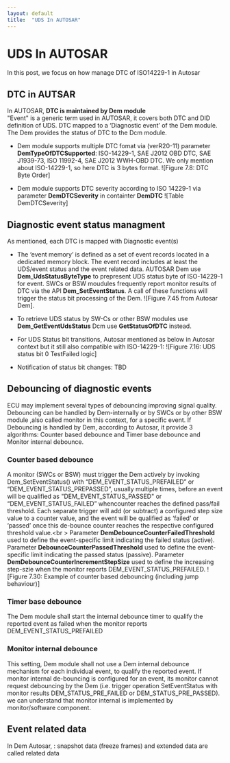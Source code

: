 ```yaml
---
layout: default
title:  "UDS In AUTOSAR"
---
```


# UDS In AUTOSAR
In this post, we focus on how manage DTC of ISO14229-1 in Autosar

## DTC in AUTSAR

In AUTOSAR, **DTC is maintained by Dem module** <br />
"Event" is a generic term used in AUTOSAR, it covers both DTC and DID definition of UDS. DTC mapped to a ‘Diagnostic event’ of the Dem module. The Dem provides the status of DTC to the Dcm module.

* Dem module supports multiple DTC fomat via (verR20-11) parameter **DemTypeOfDTCSupported**: ISO-14229-1, SAE J2012 OBD DTC, SAE J1939-73, ISO 11992-4, SAE J2012 WWH-OBD DTC. We only mention about ISO-14229-1, so here DTC is 3 bytes format.
![Figure 7.8: DTC Byte Order]

* Dem module supports DTC severity according to ISO 14229-1 via parameter **DemDTCSeverity** in containter **DemDTC**
![Table DemDTCSeverity]

## Diagnostic event status managment
As mentioned, each DTC is mapped with Diagnostic event(s)

* The ‘event memory’ is defined as a set of event records located in a dedicated memory block. The event record includes at least the UDS/event status and the event related data. AUTOSAR Dem use **Dem_UdsStatusByteType** to prepresent UDS status byte of ISO-14229-1 for event. SWCs or BSW moudules frequently report monitor results of DTC via the API **Dem_SetEventStatus**. A call of these functions will trigger the status bit processing of the Dem.
![Figure 7.45 from Autosar Dem]. 

* To retrieve UDS status by SW-Cs or
other BSW modules use **Dem_GetEventUdsStatus** Dcm use **GetStatusOfDTC** instead.

* For UDS Status bit transitions, Autosar mentioned as below in Autosar context but it still also compatible with ISO-14229-1:
![Figure 7.16: UDS status bit 0 TestFailed logic]

* Notification of status bit changes: TBD

## Debouncing of diagnostic events

ECU may implement several types of debouncing improving signal quality. Debouncing can be handled by Dem-internally or by SWCs or by other BSW module ,also called monitor in this context, for a specific event. If Debouncing is handled by Dem, according to Autosar, it provide 3 algorithms: Counter based debounce and Timer base debounce and Monitor internal debounce.

### Counter based debounce
A monitor (SWCs or BSW) must trigger the Dem actively by invoking Dem_SetEventStatus() with “DEM_EVENT_STATUS_PREFAILED” or “DEM_EVENT_STATUS_PREPASSED”, usually multiple times, before an event will be qualified as "DEM_EVENT_STATUS_PASSED" or “DEM_EVENT_STATUS_FAILED” whencounter reaches the defined pass/fail threshold. Each separate trigger will add (or subtract) a configured step  size value to a counter value, and the event will be qualified as ‘failed’ or ‘passed’ once this de-bounce counter reaches the respective configured threshold value.<br \>
Parameter **DemDebounceCounterFailedThreshold** used to define the event-specific limit indicating the failed status (active).
Parameter **DebounceCounterPassedThreshold** used to define the event-specific limit indicating the passed status (passive).
Parameter **DemDebounceCounterIncrementStepSize** used to define the increasing step-szie when the monitor reports DEM_EVENT_STATUS_PREFAILED.
![Figure 7.30: Example of counter based debouncing (including jump behaviour)]

### Timer base debounce
The Dem module shall start the internal debounce timer to qualify the reported event as failed when the monitor reports DEM_EVENT_STATUS_PREFAILED 

### Monitor internal debounce
This setting, Dem module shall not use a Dem internal debounce mechanism for each individual event, to qualify the reported event. If monitor internal de-bouncing is configured for an event, its monitor cannot request debouncing by the Dem (i.e. trigger operation SetEventStatus with monitor results DEM_STATUS_PRE_FAILED or DEM_STATUS_PRE_PASSED). we can understand that monitor internal is implemented by monitor/software component.


## Event related data
In Dem Autosar, : snapshot data (freeze frames) and extended data are called related data
